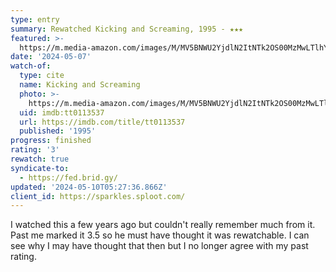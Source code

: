 ```yaml
---
type: entry
summary: Rewatched Kicking and Screaming, 1995 - ★★★
featured: >-
  https://m.media-amazon.com/images/M/MV5BNWU2YjdlN2ItNTk2OS00MzMwLTlhYjctNDI0MDI0NTQ3OWY0XkEyXkFqcGdeQXVyNzI1NzMxNzM@._V1_SX300.jpg
date: '2024-05-07'
watch-of:
  type: cite
  name: Kicking and Screaming
  photo: >-
    https://m.media-amazon.com/images/M/MV5BNWU2YjdlN2ItNTk2OS00MzMwLTlhYjctNDI0MDI0NTQ3OWY0XkEyXkFqcGdeQXVyNzI1NzMxNzM@._V1_SX300.jpg
  uid: imdb:tt0113537
  url: https://imdb.com/title/tt0113537
  published: '1995'
progress: finished
rating: '3'
rewatch: true
syndicate-to:
  - https://fed.brid.gy/
updated: '2024-05-10T05:27:36.866Z'
client_id: https://sparkles.sploot.com/
---
```

I watched this a few years ago but couldn't really remember much from it. Past me marked it 3.5 so he must have thought it was rewatchable. I can see why I may have thought that then but I no longer agree with my past rating.
